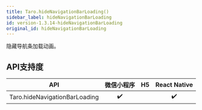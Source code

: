 ```yaml
---
title: Taro.hideNavigationBarLoading()
sidebar_label: hideNavigationBarLoading
id: version-1.3.14-hideNavigationBarLoading
original_id: hideNavigationBarLoading
---
```



隐藏导航条加载动画。



## API支持度


| API | 微信小程序 | H5 | React Native |
| :-: | :-: | :-: | :-: |
| Taro.hideNavigationBarLoading | ✔️ |  | ✔️ |


